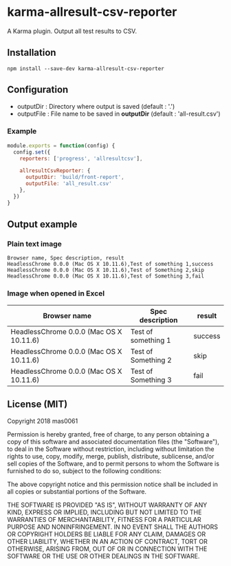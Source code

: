 # karma-allresult-csv-reporter

A Karma plugin. Output all test results to CSV.

## Installation

```
npm install --save-dev karma-allresult-csv-reporter
```

## Configuration
- outputDir : Directory where output is saved (default : '.')
- outputFile : File name to be saved in **outputDir** (default : 'all-result.csv')

### Example
```karma.config.js
module.exports = function(config) {
  config.set({
    reporters: ['progress', 'allresultcsv'],

    allresultCsvReporter: {
      outputDir: 'build/front-report',
      outputFile: 'all_result.csv'
    },
  })
}
```

## Output example
### Plain text image
```
Browser name, Spec description, result
HeadlessChrome 0.0.0 (Mac OS X 10.11.6),Test of something 1,success
HeadlessChrome 0.0.0 (Mac OS X 10.11.6),Test of Something 2,skip
HeadlessChrome 0.0.0 (Mac OS X 10.11.6),Test of Something 3,fail
```

### Image when opened in Excel
|Browser name|Spec description|result|
|------------|----------------|------|
|HeadlessChrome 0.0.0 (Mac OS X 10.11.6)|Test of something 1|success|
|HeadlessChrome 0.0.0 (Mac OS X 10.11.6)|Test of Something 2|skip|
|HeadlessChrome 0.0.0 (Mac OS X 10.11.6)|Test of Something 3|fail|

## License (MIT)
Copyright 2018 mas0061

Permission is hereby granted, free of charge, to any person obtaining a copy of this software and associated documentation files (the "Software"), to deal in the Software without restriction, including without limitation the rights to use, copy, modify, merge, publish, distribute, sublicense, and/or sell copies of the Software, and to permit persons to whom the Software is furnished to do so, subject to the following conditions:

The above copyright notice and this permission notice shall be included in all copies or substantial portions of the Software.

THE SOFTWARE IS PROVIDED "AS IS", WITHOUT WARRANTY OF ANY KIND, EXPRESS OR IMPLIED, INCLUDING BUT NOT LIMITED TO THE WARRANTIES OF MERCHANTABILITY, FITNESS FOR A PARTICULAR PURPOSE AND NONINFRINGEMENT. IN NO EVENT SHALL THE AUTHORS OR COPYRIGHT HOLDERS BE LIABLE FOR ANY CLAIM, DAMAGES OR OTHER LIABILITY, WHETHER IN AN ACTION OF CONTRACT, TORT OR OTHERWISE, ARISING FROM, OUT OF OR IN CONNECTION WITH THE SOFTWARE OR THE USE OR OTHER DEALINGS IN THE SOFTWARE.